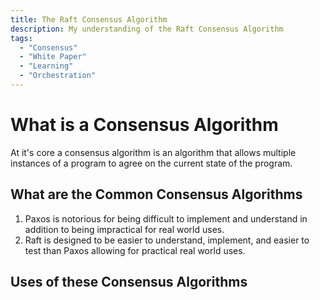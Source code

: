 ```yaml
---
title: The Raft Consensus Algorithm 
description: My understanding of the Raft Consensus Algorithm
tags:
  - "Consensus"
  - "White Paper"
  - "Learning"
  - "Orchestration"
---
```


# What is a Consensus Algorithm

At it's core a consensus algorithm is an algorithm that allows multiple instances of a program to agree on the current state of the program.

## What are the Common Consensus Algorithms

1. Paxos is notorious for being difficult to implement and understand in addition to being impractical for real world uses.
2. Raft is designed to be easier to understand, implement, and easier to test than Paxos allowing for practical real world uses.

## Uses of these Consensus Algorithms